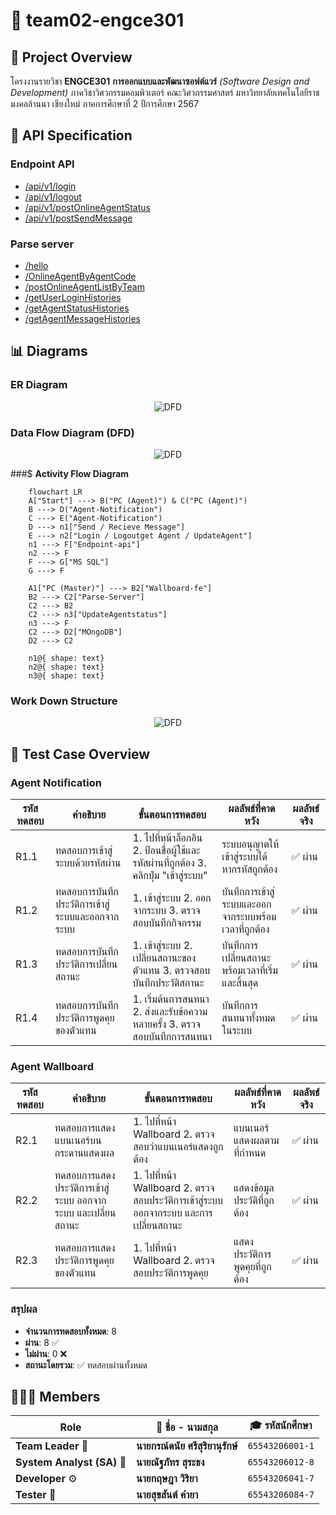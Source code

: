 # 🚀 **team02-engce301**

## 📝 **Project Overview**

โครงงานรายวิชา **ENGCE301**
**การออกแบบและพัฒนาซอฟต์แวร์** _(Software Design and Development)_
ภาควิชาวิศวกรรมคอมพิวเตอร์ คณะวิศวกรรมศาสตร์
มหาวิทยาลัยเทคโนโลยีราชมงคลล้านนา เชียงใหม่
ภาคการศึกษาที่ 2 ปีการศึกษา 2567

## 🔗 **API Specification**

### Endpoint API

- [/api/v1/login](./docs/api/endpoint-api/login.md)
- [/api/v1/logout](./docs/api/endpoint-api/logout.md)
- [/api/v1/postOnlineAgentStatus](./docs/api/endpoint-api/postOnlineAgentStatus.md)
- [/api/v1/postSendMessage](./docs/api/endpoint-api/postSendMessage.md)

### Parse server

- [/hello](./parse-server/hello.md)
- [/OnlineAgentByAgentCode](./docs/api/parse-server/OnlineAgentByAgentCode.md)
- [/postOnlineAgentListByTeam](./docs/api/parse-server/postOnlineAgentListByTeam.md)
- [/getUserLoginHistories](./docs/api/parse-server/getUserLoginHistories.md)
- [/getAgentStatusHistories](./docs/api/parse-server/getAgentStatusHistories.md)
- [/getAgentMessageHistories](./docs/api/parse-server/getAgentMessageHistories.md)

## 📊 Diagrams

### ER Diagram

<p align="center">
  <img src="https://imgur.com/mRzK7JN.png" alt="DFD">
</p>

### Data Flow Diagram (DFD)

<p align="center">
  <img src="https://imgur.com/neoJ2oI.png" alt="DFD">
<p>

###$ **Activity Flow Diagram**

```mermaid
    flowchart LR
    A["Start"] ---> B("PC (Agent)") & C("PC (Agent)")
    B ---> D("Agent-Notification")
    C ---> E("Agent-Notification")
    D ---> n1["Send / Recieve Message"]
    E ---> n2["Login / Logoutget Agent / UpdateAgent"]
    n1 ---> F["Endpoint-api"]
    n2 ---> F
    F ---> G["MS SQL"]
    G ---> F

    A1["PC (Master)"] ---> B2["Wallboard-fe"]
    B2 ---> C2["Parse-Server"]
    C2 ---> B2
    C2 ---> n3["UpdateAgentstatus"]
    n3 ---> F
    C2 ---> D2["MOngoDB"]
    D2 ---> C2

    n1@{ shape: text}
    n2@{ shape: text}
    n3@{ shape: text}
```

### Work Down Structure

<p align="center">
    <img src="https://imgur.com/YzRY2oz.png" alt="DFD">
<p>

## 🧪 Test Case Overview

### Agent Notification

| รหัสทดสอบ | คำอธิบาย                                         | ขั้นตอนการทดสอบ                                                                      | ผลลัพธ์ที่คาดหวัง                                    | ผลลัพธ์จริง |
| --------- | ------------------------------------------------ | ------------------------------------------------------------------------------------ | ---------------------------------------------------- | ----------- |
| R1.1      | ทดสอบการเข้าสู่ระบบด้วยรหัสผ่าน                  | 1. ไปที่หน้าล็อกอิน 2. ป้อนชื่อผู้ใช้และรหัสผ่านที่ถูกต้อง 3. คลิกปุ่ม "เข้าสู่ระบบ" | ระบบอนุญาตให้เข้าสู่ระบบได้ หากรหัสถูกต้อง           | ✅ ผ่าน     |
| R1.2      | ทดสอบการบันทึกประวัติการเข้าสู่ระบบและออกจากระบบ | 1. เข้าสู่ระบบ 2. ออกจากระบบ 3. ตรวจสอบบันทึกกิจกรรม                                 | บันทึกการเข้าสู่ระบบและออกจากระบบพร้อมเวลาที่ถูกต้อง | ✅ ผ่าน     |
| R1.3      | ทดสอบการบันทึกประวัติการเปลี่ยนสถานะ             | 1. เข้าสู่ระบบ 2. เปลี่ยนสถานะของตัวแทน 3. ตรวจสอบบันทึกประวัติสถานะ                 | บันทึกการเปลี่ยนสถานะพร้อมเวลาที่เริ่มและสิ้นสุด     | ✅ ผ่าน     |
| R1.4      | ทดสอบการบันทึกประวัติการพูดคุยของตัวแทน          | 1. เริ่มต้นการสนทนา 2. ส่งและรับข้อความหลายครั้ง 3. ตรวจสอบบันทึกการสนทนา            | บันทึกการสนทนาทั้งหมดในระบบ                          | ✅ ผ่าน     |

### Agent Wallboard

| รหัสทดสอบ | คำอธิบาย                                                     | ขั้นตอนการทดสอบ                                                                      | ผลลัพธ์ที่คาดหวัง              | ผลลัพธ์จริง |
| --------- | ------------------------------------------------------------ | ------------------------------------------------------------------------------------ | ------------------------------ | ----------- |
| R2.1      | ทดสอบการแสดงแบนเนอร์บนกระดานแสดงผล                           | 1. ไปที่หน้า Wallboard 2. ตรวจสอบว่าแบนเนอร์แสดงถูกต้อง                              | แบนเนอร์แสดงผลตามที่กำหนด      | ✅ ผ่าน     |
| R2.2      | ทดสอบการแสดงประวัติการเข้าสู่ระบบ ออกจากระบบ และเปลี่ยนสถานะ | 1. ไปที่หน้า Wallboard 2. ตรวจสอบประวัติการเข้าสู่ระบบ ออกจากระบบ และการเปลี่ยนสถานะ | แสดงข้อมูลประวัติที่ถูกต้อง    | ✅ ผ่าน     |
| R2.3      | ทดสอบการแสดงประวัติการพูดคุยของตัวแทน                        | 1. ไปที่หน้า Wallboard 2. ตรวจสอบประวัติการพูดคุย                                    | แสดงประวัติการพูดคุยที่ถูกต้อง | ✅ ผ่าน     |

### สรุปผล

- **จำนวนการทดสอบทั้งหมด**: 8
- **ผ่าน**: 8 ✅
- **ไม่ผ่าน**: 0 ❌
- **สถานะโดยรวม**: ✅ ทดสอบผ่านทั้งหมด

## 👨🏻‍💻 **Members**

| Role                       | 👤 **ชื่อ - นามสกุล**            | 🎓 **รหัสนักศึกษา** |
| -------------------------- | -------------------------------- | ------------------- |
| **Team Leader** 👑         | **นายกรณ์ดนัย ศรีสุริยานุรักษ์** | `65543206001-1`     |
| **System Analyst (SA)** 🧠 | **นายณัฐภัทร สุระธง**            | `65543206012-8`     |
| **Developer** ⚙️           | **นายกฤษฎา วิริยา**              | `65543206041-7`     |
| **Tester** 📄              | **นายสุขสันต์ คำยา**             | `65543206084-7`     |
